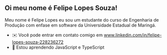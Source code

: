 ## Oi meu nome é Felipe Lopes Souza!
Meu nome é Felipe Lopes eu sou um estudante do curso de Engenharia de Produção com enfase em software da Universidade Estadual de Maringá. 
* ✉️ Você pode entrar em contato comigo em www.linkedin.com/in/felipe-lopes-souza-228236272
* 🧠 Estou aprendendo JavaScript e TypeScript

